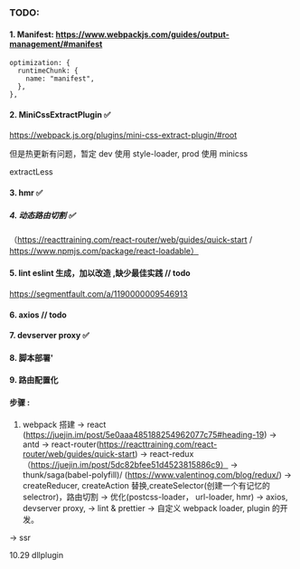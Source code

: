 ### TODO:

#### 1. Manifest: https://www.webpackjs.com/guides/output-management/#manifest

```
optimization: {
  runtimeChunk: {
    name: "manifest",
  },
},
```

#### 2. MiniCssExtractPlugin ✅

https://webpack.js.org/plugins/mini-css-extract-plugin/#root

但是热更新有问题，暂定 dev 使用 style-loader, prod 使用 minicss

extractLess

#### 3. hmr ✅

##### 4. 动态路由切割 ✅

（https://reacttraining.com/react-router/web/guides/quick-start / https://www.npmjs.com/package/react-loadable）

#### 5. lint eslint 生成，加以改造 ,缺少最佳实践 // todo

https://segmentfault.com/a/1190000009546913

#### 6. axios // todo

#### 7. devserver proxy ✅

#### 8. 脚本部署'

#### 9. 路由配置化

#### 步骤 :

1. webpack 搭建 -> react (https://juejin.im/post/5e0aaa485188254962077c75#heading-19) -> antd -> react-router(https://reacttraining.com/react-router/web/guides/quick-start) -> react-redux （https://juejin.im/post/5dc82bfee51d4523815886c9） -> thunk/saga(babel-polyfill)/ (https://www.valentinog.com/blog/redux/) -> createReducer, createAction 替换,createSelector(创建一个有记忆的 selectror)，路由切割 -> 优化(postcss-loader， url-loader, hmr) -> axios, devserver proxy, -> lint & prettier -> 自定义 webpack loader, plugin 的开发。

-> ssr

10.29 dllplugin
